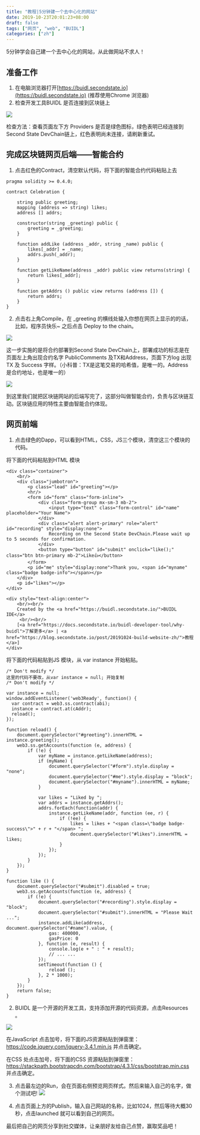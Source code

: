 ```yaml
---
title: "教程|5分钟建一个去中心化的网站"
date: 2019-10-23T20:01:23+08:00
draft: false
tags: ["网页", "web", "BUIDL"]
categories: ["zh"]
---
```


5分钟学会自己建一个去中心化的网站，从此做网站不求人！

## 准备工作
1. 在电脑浏览器打开[https://buidl.secondstate.io](https://buidl.secondstate.io) (推荐使用Chrome 浏览器)
2. 检查开发工具BUIDL 是否连接到区块链上

![](/images/20191020-public-comment-01.png)

检查方法：查看页面左下方 Providers 是否是绿色图标，绿色表明已经连接到Second State DevChain链上，红色表明尚未连接，请刷新重试。

## 完成区块链网页后端——智能合约

1. 点击红色的Contract，清空默认代码，将下面的智能合约代码粘贴上去
```
pragma solidity >= 0.4.0;

contract Celebration {

    string public greeting;
    mapping (address => string) likes;
    address [] addrs;

    constructor(string _greeting) public {
        greeting = _greeting;
    }

    function addLike (address _addr, string _name) public {
        likes[_addr] = _name;
        addrs.push(_addr);
    }

    function getLikeName(address _addr) public view returns(string) {
        return likes[_addr];
    }

    function getAddrs () public view returns (address []) {
        return addrs;
    }
}
```

2. 点击右上角Compile，在 _greeting 的横线处输入你想在网页上显示的的话，比如，程序员快乐~ 之后点击 Deploy to the chain。

![](/images/20190920-BUIDL-demo-03.png)

这一步实施的是将合约部署到Second State DevChain上，部署成功的标志是在页面左上角出现合约名字 PublicComments 及TX和Address，页面下方log 出现TX 及 Success 字样。（小科普：TX是这笔交易的哈希值，是唯一的。Address 是合约地址，也是唯一的）

![](/images/20190920-BUIDL-demo-04.png)

到这里我们就把区块链网站的后端写完了，这部分叫做智能合约，负责与区块链互动。区块链应用的特性主要由智能合约体现。

## 网页前端

1. 点击绿色的Dapp，可以看到HTML，CSS，JS三个模块，清空这三个模块的代码。

将下面的代码粘贴到HTML 模块
```
<div class="container">
    <br/>
    <div class="jumbotron">
        <p class="lead" id="greeting"></p>
        <hr/>
        <form id="form" class="form-inline">
            <div class="form-group mx-sm-3 mb-2">
                <input type="text" class="form-control" id="name" placeholder="Your Name">
            </div>
            <div class="alert alert-primary" role="alert" id="recording" style="display:none">
                Recording on the Second State DevChain.Please wait up to 5 seconds for confirmation.
            </div>
            <button type="button" id="submit" onclick="like();" class="btn btn-primary mb-2">Like👍</button>
        </form>
        <p id="me" style="display:none">Thank you, <span id="myname" class="badge badge-info"></span></p>
    </div>
    <p id="likes"></p>
</div>

<div style="text-align:center">
    <br/><br/>
    Created by the <a href="https://buidl.secondstate.io/">BUIDL IDE</a>
     <br/><br/>
    [<a href="https://docs.secondstate.io/buidl-developer-tool/why-buidl">了解更多</a> | <a href="https://blog.secondstate.io/post/20191024-build-website-zh/">教程</a>]
</div>
```
将下面的代码粘贴到JS 模块，从 var instance 开始粘贴。

```
/* Don't modify */
这里的代码不要改，从var instance = null; 开始复制
/* Don't modify */

var instance = null;
window.addEventListener('web3Ready', function() {
  var contract = web3.ss.contract(abi);
  instance = contract.at(cAddr);
  reload();
});

function reload() {
    document.querySelector("#greeting").innerHTML = instance.greeting();
    web3.ss.getAccounts(function (e, address) {
        if (!e) {
            var myName = instance.getLikeName(address);
            if (myName) {
                document.querySelector("#form").style.display = "none";
                document.querySelector("#me").style.display = "block";
                document.querySelector("#myname").innerHTML = myName;
            }
            
            var likes = "Liked by ";
            var addrs = instance.getAddrs();
            addrs.forEach(function(addr) {
                instance.getLikeName(addr, function (ee, r) {
                    if (!ee) {
                        likes = likes + "<span class=\"badge badge-success\">" + r + "</span> ";
                        document.querySelector("#likes").innerHTML = likes;
                    }
                });
            });
        }
    });
}

function like () {
    document.querySelector("#submit").disabled = true;
    web3.ss.getAccounts(function (e, address) {
        if (!e) {
            document.querySelector("#recording").style.display = "block";
            document.querySelector("#submit").innerHTML = "Please Wait ...";
            instance.addLike(address, document.querySelector("#name").value, {
                gas: 400000,
                gasPrice: 0
            }, function (e, result) {
                console.log(e + " : " + result);
                // ... ...
            });
            setTimeout(function () {
                reload ();
            }, 2 * 1000);
        }
    });
    return false;
}
```

2. BUIDL 是一个开源的开发工具，支持添加开源的代码资源，点击Resources 。

![](/images/20190920-BUIDL-demo-06.png)

在JavaScript 点击加号，将下面的JS资源粘贴到弹窗里：https://code.jquery.com/jquery-3.4.1.min.js 并点击确定。

在CSS 处点击加号，将下面的CSS 资源粘贴到弹窗里：https://stackpath.bootstrapcdn.com/bootstrap/4.3.1/css/bootstrap.min.css 并点击确定。

3. 点击最左边的Run，会在页面右侧预览网页样式。然后来输入自己的名字，做个测试吧!
![](/images/20191024-build-website-01.png)

4. 点击页面上方的Publish，输入自己网站的名称，比如1024，然后等待大概30秒，点击launched 就可以看到自己的网页。

最后把自己的网页分享到社交媒体，让亲朋好友给自己点赞，赢取奖品吧！

